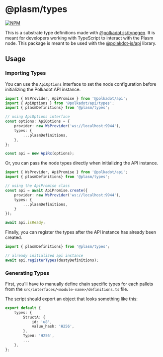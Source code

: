 # @plasm/types

[![NPM](https://nodei.co/npm/@plasm/types.png?downloads=true)](https://www.npmjs.com/package/@plasm/types)

This is a substrate type definitions made with [@polkadot-js/typegen](https://www.npmjs.com/package/@polkadot/typegen).
It is meant for developers working with TypeScript to interact with the Plasm node.
This package is meant to be used with the [@polakdot-js/api](https://github.com/polkadot-js/api) library.

## Usage

### Importing Types

You can use the `ApiOptions` interface to set the node configuration before initializing the Polkadot API instance.

```ts
import { WsProvider, ApiPromise } from '@polkadot/api';
import { ApiOptions } from '@polkadot/api/types';
import { plasmDefinitions} from '@plasm/types';

// using ApiOptions interface
const options: ApiOptions = {
    provider: new WsProvider('ws://localhost:9944'),
    types: {
        ...plasmDefinitions,
    },
};

const api = new ApiRx(options);
```

Or, you can pass the node types directly when initializing the API instance.

```ts
import { WsProvider, ApiPromise } from '@polkadot/api';
import { plasmDefinitions} from '@plasm/types';

// using the ApiPromise class
const api = await ApiPromise.create({
    provider: new WsProvider('ws://localhost:9944'),
    types: {
        ...plasmDefinitions,
    }
});

await api.isReady;
```

Finally, you can register the types after the API instance has already been created.

```ts
import { plasmDefinitions} from '@plasm/types';

// already initialized api instance
await api.registerTypes(dustyDefinitions);
```

### Generating Types

First, you'll have to manually define chain specific types for each pallets from the `src/interfaces/<module-name>/definitions.ts` file.

The script should export an object that looks something like this:

```ts
export default {
    types: {
        StructA: {
            id: 'u8',
            value_hash: 'H256',
        },
        TypeA: 'H256',
        ...
    },
};
```
